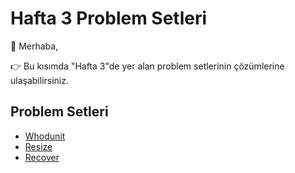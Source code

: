 # Hafta 3 Problem Setleri

🚀 Merhaba,

👉 Bu kısımda "Hafta 3"de yer alan problem setlerinin çözümlerine ulaşabilirsiniz.

## Problem Setleri

- [Whodunit](whodunit/)
- [Resize](resize/)
- [Recover](recover/)

